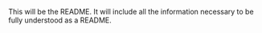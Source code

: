 This will be the README. It will include all the information necessary to be fully understood as a README.

